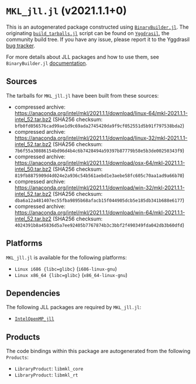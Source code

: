 # `MKL_jll.jl` (v2021.1.1+0)

This is an autogenerated package constructed using [`BinaryBuilder.jl`](https://github.com/JuliaPackaging/BinaryBuilder.jl). The originating [`build_tarballs.jl`](https://github.com/JuliaPackaging/Yggdrasil/blob/fb96bf52be781d9e6a04b0314b656fd695995800/M/MKL/build_tarballs.jl) script can be found on [`Yggdrasil`](https://github.com/JuliaPackaging/Yggdrasil/), the community build tree.  If you have any issue, please report it to the Yggdrasil [bug tracker](https://github.com/JuliaPackaging/Yggdrasil/issues).

For more details about JLL packages and how to use them, see `BinaryBuilder.jl` [documentation](https://juliapackaging.github.io/BinaryBuilder.jl/dev/jll/).

## Sources

The tarballs for `MKL_jll.jl` have been built from these sources:

* compressed archive: https://anaconda.org/intel/mkl/2021.1.1/download/linux-64/mkl-2021.1.1-intel_52.tar.bz2 (SHA256 checksum: `bfb0fd056576cad99ae1d9c69ada2745420da9f9cf052551d5b91f797538bda2`)
* compressed archive: https://anaconda.org/intel/mkl/2021.1.1/download/linux-32/mkl-2021.1.1-intel_52.tar.bz2 (SHA256 checksum: `7b6f55a30886154bd96d4b4c6b7428494a59397b87779b58e5b3de00250343f9`)
* compressed archive: https://anaconda.org/intel/mkl/2021.1.1/download/osx-64/mkl-2021.1.1-intel_50.tar.bz2 (SHA256 checksum: `819fb8875909d4d024e2a936c54b561aebd1e3aebe58fc605c70aa1ad9a66b70`)
* compressed archive: https://anaconda.org/intel/mkl/2021.1.1/download/win-32/mkl-2021.1.1-intel_52.tar.bz2 (SHA256 checksum: `dba6a12a481407ec55fba9895b68afacb15f044905dcb5e185db341b688e6177`)
* compressed archive: https://anaconda.org/intel/mkl/2021.1.1/download/win-64/mkl-2021.1.1-intel_52.tar.bz2 (SHA256 checksum: `4024391b8a45836d5a7ee92405b7767874b3c3bbf2f490349fda042db3b60dfd`)

## Platforms

`MKL_jll.jl` is available for the following platforms:

* `Linux i686 {libc=glibc}` (`i686-linux-gnu`)
* `Linux x86_64 {libc=glibc}` (`x86_64-linux-gnu`)

## Dependencies

The following JLL packages are required by `MKL_jll.jl`:

* [`IntelOpenMP_jll`](https://github.com/JuliaBinaryWrappers/IntelOpenMP_jll.jl)

## Products

The code bindings within this package are autogenerated from the following `Products`:

* `LibraryProduct`: `libmkl_core`
* `LibraryProduct`: `libmkl_rt`
